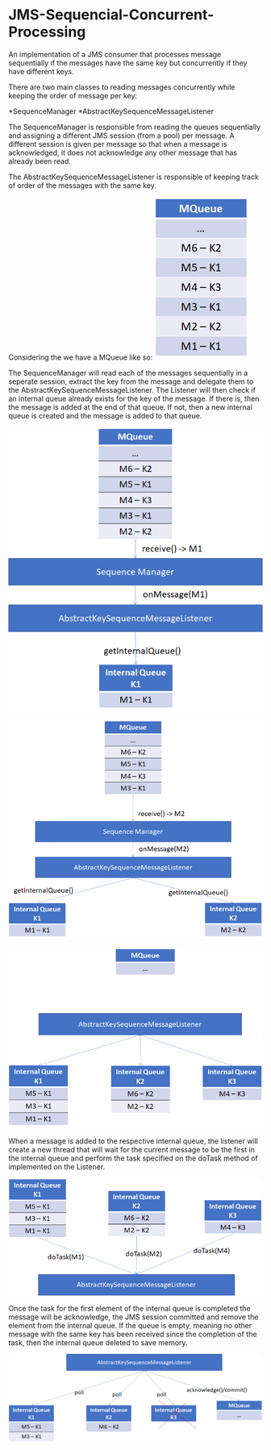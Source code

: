 # JMS-Sequencial-Concurrent-Processing
An implementation of a JMS consumer that processes message sequentially if the messages have the same key but concurrently if they have different keys.

There are two main classes to reading messages concurrently while keeping the order of message per key:
 
*SequenceManager
*AbstractKeySequenceMessageListener

The SequenceManager is responsible from reading the queues sequentially and assigning a different JMS session (from a pool) per message.
A different session is given per message so that when a message is acknowledged, it does not acknowledge any other message that has already been read.

The AbstractKeySequenceMessageListener is responsible of keeping track of order of the messages with the same key.

Considering the we have a MQueue like so:
![alt text](https://github.com/fnmps/JMS-Sequencial-Concurrent-Processing/blob/main/Readme%20Resources/img1.png?raw=true)

The SequenceManager will read each of the messages sequentially in a seperate session, extract the key from the message and delegate them to the AbstractKeySequenceMessageListener.
The Listener will then check if an internal queue already exists for the key of the message. If there is, then the message is added at the end of that queue. If not, then a new internal queue is created and the message is added to that queue.

![alt text](https://github.com/fnmps/JMS-Sequencial-Concurrent-Processing/blob/main/Readme%20Resources/img2.png?raw=true)

![alt text](https://github.com/fnmps/JMS-Sequencial-Concurrent-Processing/blob/main/Readme%20Resources/img3.png?raw=true)

![alt text](https://github.com/fnmps/JMS-Sequencial-Concurrent-Processing/blob/main/Readme%20Resources/img4.png?raw=true)

When a message is added to the respective internal queue, the listener will create a new thread that will wait for the current message to be the first in the internal queue and perform the task specified on the doTask method of implemented on the Listener.

![alt text](https://github.com/fnmps/JMS-Sequencial-Concurrent-Processing/blob/main/Readme%20Resources/img5.png?raw=true)


Once the task for the first element of the internal queue is completed the message will be acknowledge, the JMS session committed and remove the element from the internal queue.
If the queue is empty, meaning no other message with the same key has been received since the completion of the task, then the internal queue deleted to save memory.

![alt text](https://github.com/fnmps/JMS-Sequencial-Concurrent-Processing/blob/main/Readme%20Resources/img6.png?raw=true)

